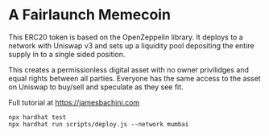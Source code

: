 # A Fairlaunch Memecoin

This ERC20 token is based on the OpenZeppelin library. It deploys to a network with Uniswap v3 and sets up a liquidity pool depositing the entire supply in to a single sided position.

This creates a permissionless digital asset with no owner privilidges and equal rights between all parties. Everyone has the same access to the asset on Uniswap to buy/sell and speculate as they see fit.

Full tutorial at https://jamesbachini.com

```shell
npx hardhat test
npx hardhat run scripts/deploy.js --network mumbai
```
